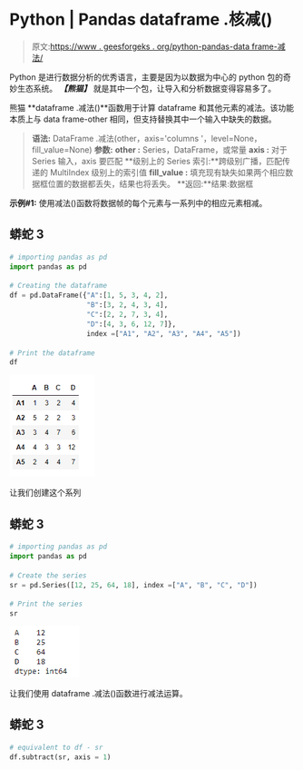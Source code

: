 # Python | Pandas dataframe .核减()

> 原文:[https://www . geesforgeks . org/python-pandas-data frame-减法/](https://www.geeksforgeeks.org/python-pandas-dataframe-subtract/)

Python 是进行数据分析的优秀语言，主要是因为以数据为中心的 python 包的奇妙生态系统。 ***【熊猫】*** 就是其中一个包，让导入和分析数据变得容易多了。

熊猫 **dataframe .减法()**函数用于计算 dataframe 和其他元素的减法。该功能本质上与 data frame-other 相同，但支持替换其中一个输入中缺失的数据。

> **语法:** DataFrame .减法(other，axis='columns '，level=None，fill_value=None)
> **参数:**
> **other :** Series，DataFrame，或常量
> **axis :** 对于 Series 输入，axis 要匹配
> **级别上的 Series 索引:**跨级别广播，匹配传递的 MultiIndex 级别上的索引值
> **fill_value :** 填充现有缺失如果两个相应数据框位置的数据都丢失，结果也将丢失。
> **返回:**结果:数据框

**示例#1:** 使用减法()函数将数据帧的每个元素与一系列中的相应元素相减。

## 蟒蛇 3

```py
# importing pandas as pd
import pandas as pd

# Creating the dataframe
df = pd.DataFrame({"A":[1, 5, 3, 4, 2],
                   "B":[3, 2, 4, 3, 4],
                   "C":[2, 2, 7, 3, 4],
                   "D":[4, 3, 6, 12, 7]},
                   index =["A1", "A2", "A3", "A4", "A5"])

# Print the dataframe
df
```

![](img/e3baabcb070182605e75dbca5770baab.png)

让我们创建这个系列

## 蟒蛇 3

```py
# importing pandas as pd
import pandas as pd

# Create the series
sr = pd.Series([12, 25, 64, 18], index =["A", "B", "C", "D"])

# Print the series
sr
```

![](img/a558e26fcf69fbbe10312e5e1070fd43.png)

让我们使用 dataframe .减法()函数进行减法运算。

## 蟒蛇 3

```py
# equivalent to df - sr
df.subtract(sr, axis = 1)
```